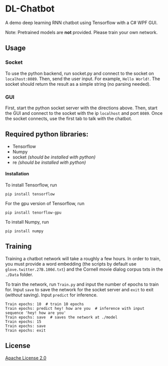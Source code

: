 # DL-Chatbot
A demo deep learning RNN chatbot using Tensorflow with a C# WPF GUI.

Note: Pretrained models are **not** provided. Please train your own network.

## Usage
### Socket
To use the python backend, run socket.py and connect to the socket on `localhost:8089`.
Then, send the user input. For example, `Hello World!`.
The socket should return the result as a simple string (no parsing needed).

### GUI 
First, start the python socket server with the directions above. Then, start the GUI and connect
to the socket with the ip `localhost` and port `8089`.
Once the socket connects, use the first tab to talk with the chatbot.

## Required python libraries:
- Tensorflow
- Numpy
- socket _(should be installed with python)_
- re _(should be installed with python)_

#### Installation
To install Tensorflow, run

```
pip install tensorflow
```

For the gpu version of Tensorflow, run

```
pip install tenorflow-gpu
```

To install Numpy, run

```
pip install numpy
```

## Training
Training a chatbot network will take a roughly a few hours. In order to train, you must provide a word embedding (the scripts by default use `glove.twitter.27B.100d.txt`) and the Cornell movie dialog corpus txts in the `./Data` folder.

To train the network, run `Train.py` and input the number of epochs to train for.
Input `save` to save the network for the socket server and `exit` to exit (_without_ saving). Input `predict` for inference.  

```
Train epochs: 10  # train 10 epochs
Train epochs: predict hey! how are you  # inference with input sequence 'hey! how are you'
Train epochs: save  # saves the network at ./model
Train epochs: 15
Train epochs: save
Train epochs: exit
```

## License
[Apache License 2.0](https://github.com/gundamMC/DL-Chatbot/blob/master/LICENSE)
